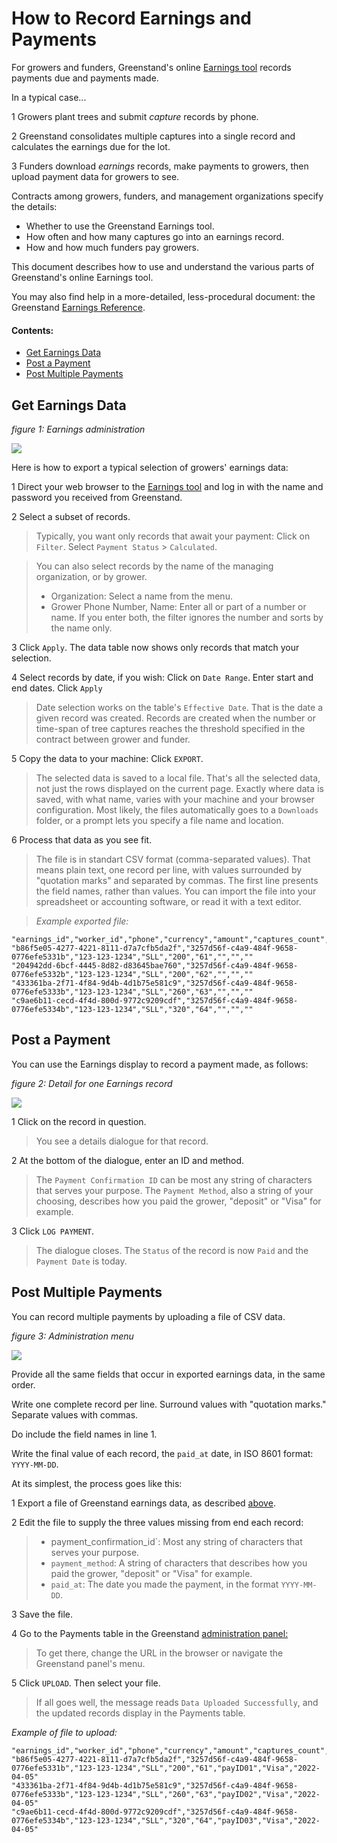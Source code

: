 # How to Record Earnings and Payments

For growers and funders, Greenstand's online [Earnings tool](https://admin.treetracker.org/earnings) records payments due and payments made.

In a typical case...

1 Growers plant trees and submit _capture_ records by phone.

2 Greenstand consolidates multiple captures into a single record and calculates the earnings due for the lot.

3 Funders download _earnings_ records, make payments to growers, then upload payment data for growers to see.

Contracts among growers, funders, and management organizations specify the details:

* Whether to use the Greenstand Earnings tool.
* How often and how many captures go into an earnings record.
* How and how much funders pay growers.

This document describes how to use and understand the various parts of Greenstand's online Earnings tool.

You may also find help in a more-detailed, less-procedural document: the Greenstand [Earnings Reference](earningsref.md).

#### Contents:

* [Get Earnings Data](earningshow.md#get-earnings-data)
* [Post a Payment](earningshow.md#post-a-payment)
* [Post Multiple Payments](earningshow.md#post-multiple-payments)

## Get Earnings Data

_figure 1: Earnings administration_

![](https://github.com/Greenstand/greenstand.github.io/blob/main/docs/pix/admin-earns-760.png)

Here is how to export a typical selection of growers' earnings data:

1 Direct your web browser to the [Earnings tool](https://admin.treetracker.org/earnings) and log in with the name and password you received from Greenstand.

2 Select a subset of records.

> Typically, you want only records that await your payment: Click on `Filter`. Select `Payment Status` > `Calculated`.

> You can also select records by the name of the managing organization, or by grower.
>
> * Organization: Select a name from the menu.
> * Grower Phone Number, Name: Enter all or part of a number or name. If you enter both, the filter ignores the number and sorts by the name only.

3 Click `Apply`. The data table now shows only records that match your selection.

4 Select records by date, if you wish: Click on `Date Range`. Enter start and end dates. Click `Apply`

> Date selection works on the table's `Effective Date`. That is the date a given record was created. Records are created when the number or time-span of tree captures reaches the threshold specified in the contract between grower and funder.

5 Copy the data to your machine: Click `EXPORT`.

> The selected data is saved to a local file. That's all the selected data, not just the rows displayed on the current page. Exactly where data is saved, with what name, varies with your machine and your browser configuration. Most likely, the files automatically goes to a `Downloads` folder, or a prompt lets you specify a file name and location.

6 Process that data as you see fit.

> The file is in standart CSV format (comma-separated values). That means plain text, one record per line, with values surrounded by "quotation marks" and separated by commas. The first line presents the field names, rather than values. You can import the file into your spreadsheet or accounting software, or read it with a text editor.

> _Example exported file:_

```
"earnings_id","worker_id","phone","currency","amount","captures_count","payment_confirmation_id","payment_method","paid_at"
"b86f5e05-4277-4221-8111-d7a7cfb5da2f","3257d56f-c4a9-484f-9658-0776efe5331b","123-123-1234","SLL","200","61","","",""
"204942dd-6bcf-4445-8d82-d83645bae760","3257d56f-c4a9-484f-9658-0776efe5332b","123-123-1234","SLL","200","62","","",""
"433361ba-2f71-4f84-9d4b-4d1b75e581c9","3257d56f-c4a9-484f-9658-0776efe5333b","123-123-1234","SLL","260","63","","",""
"c9ae6b11-cecd-4f4d-800d-9772c9209cdf","3257d56f-c4a9-484f-9658-0776efe5334b","123-123-1234","SLL","320","64","","",""
```

## Post a Payment

You can use the Earnings display to record a payment made, as follows:

_figure 2: Detail for one Earnings record_

![](https://github.com/Greenstand/greenstand.github.io/blob/main/docs/pix/admin-earns-details.png)

1 Click on the record in question.

> You see a details dialogue for that record.

2 At the bottom of the dialogue, enter an ID and method.

> The `Payment Confirmation ID` can be most any string of characters that serves your purpose. The `Payment Method`, also a string of your choosing, describes how you paid the grower, "deposit" or "Visa" for example.

3 Click `LOG PAYMENT`.

> The dialogue closes. The `Status` of the record is now `Paid` and the `Payment Date` is today.

## Post Multiple Payments

You can record multiple payments by uploading a file of CSV data.

_figure 3: Administration menu_

![](https://github.com/Greenstand/greenstand.github.io/blob/main/docs/pix/admin-menu.png)

Provide all the same fields that occur in exported earnings data, in the same order.

Write one complete record per line. Surround values with "quotation marks." Separate values with commas.

Do include the field names in line 1.

Write the final value of each record, the `paid_at` date, in ISO 8601 format: `YYYY-MM-DD`.

At its simplest, the process goes like this:

1 Export a file of Greenstand earnings data, as described [above](earningshow.md#get-earnings-data).

2 Edit the file to supply the three values missing from end each record:

> * payment\_confirmation\_id\`: Most any string of characters that serves your purpose.
> * `payment_method`: A string of characters that describes how you paid the grower, "deposit" or "Visa" for example.
> * `paid_at`: The date you made the payment, in the format `YYYY-MM-DD`.

3 Save the file.

4 Go to the Payments table in the Greenstand [administration panel:](https://admin.treetracker.org/payments)

> To get there, change the URL in the browser or navigate the Greenstand panel's menu.

5 Click `UPLOAD`. Then select your file.

> If all goes well, the message reads `Data Uploaded Successfully`, and the updated records display in the Payments table.

_Example of file to upload:_

```
"earnings_id","worker_id","phone","currency","amount","captures_count","payment_confirmation_id","payment_method","paid_at"
"b86f5e05-4277-4221-8111-d7a7cfb5da2f","3257d56f-c4a9-484f-9658-0776efe5331b","123-123-1234","SLL","200","61","payID01","Visa","2022-04-05"
"433361ba-2f71-4f84-9d4b-4d1b75e581c9","3257d56f-c4a9-484f-9658-0776efe5333b","123-123-1234","SLL","260","63","payID02","Visa","2022-04-05"
"c9ae6b11-cecd-4f4d-800d-9772c9209cdf","3257d56f-c4a9-484f-9658-0776efe5334b","123-123-1234","SLL","320","64","payID03","Visa","2022-04-05"
```

